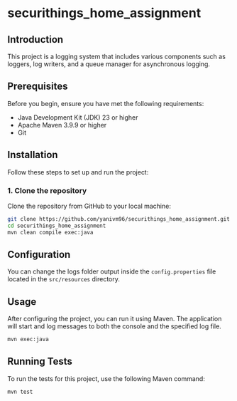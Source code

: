 # securithings_home_assignment

## Introduction

This project is a logging system that includes various components such as loggers, log writers, and a queue manager for asynchronous logging.

## Prerequisites

Before you begin, ensure you have met the following requirements:

- Java Development Kit (JDK) 23 or higher
- Apache Maven 3.9.9 or higher
- Git

## Installation

Follow these steps to set up and run the project:

### 1. Clone the repository

Clone the repository from GitHub to your local machine:

```bash
git clone https://github.com/yanivm96/securithings_home_assignment.git
cd securithings_home_assignment
mvn clean compile exec:java
```

## Configuration

You can change the logs folder output inside the `config.properties` file located in the `src/resources` directory.

## Usage

After configuring the project, you can run it using Maven. The application will start and log messages to both the console and the specified log file.

```bash
mvn exec:java
```

## Running Tests

To run the tests for this project, use the following Maven command:

```bash
mvn test
```
